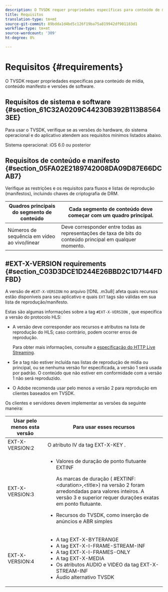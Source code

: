 ```yaml
---
description: O TVSDK requer propriedades específicas para conteúdo de mídia, conteúdo manifesto e versões de software.
title: Requisitos
translation-type: tm+mt
source-git-commit: 89bdda1d4bd5c126f19ba75a819942df901183d1
workflow-type: tm+mt
source-wordcount: '309'
ht-degree: 0%

---
```



# Requisitos {#requirements}

O TVSDK requer propriedades específicas para conteúdo de mídia, conteúdo manifesto e versões de software.

## Requisitos de sistema e software {#section_61C32A0209C44230B392B113B85643EE}

Para usar o TVSDK, verifique se as versões do hardware, do sistema operacional e do aplicativo atendem aos requisitos mínimos listados abaixo.

Sistema operacional: iOS 6.0 ou posterior

## Requisitos de conteúdo e manifesto {#section_05FA02E2189742008DA09D87E66DCAB7}

Verifique as restrições e os requisitos para fluxos e listas de reprodução (manifestos), incluindo chaves de criptografia de DRM.

| Quadros principais do segmento de conteúdo | Cada segmento de conteúdo deve começar com um quadro principal. |
|---|---|
| Números de sequência em vídeo ao vivo/linear | Deve corresponder entre todas as representações de taxa de bits do conteúdo principal em qualquer momento. |

## #EXT-X-VERSION requirements {#section_C03D3DCE1D244E26BBD2C1D7144FDFBD}

A versão de `#EXT-X-VERSION` no arquivo [!DNL .m3u8] afeta quais recursos estão disponíveis para seu aplicativo e quais `EXT` tags são válidas em sua lista de reprodução/manifesto.

Estas são algumas informações sobre a tag `#EXT-X-VERSION` , que especifica a versão do protocolo HLS:

* A versão deve corresponder aos recursos e atributos na lista de reprodução do HLS; caso contrário, podem ocorrer erros de reprodução.

   Para obter mais informações, consulte a [especificação do HTTP Live Streaming](https://datatracker.ietf.org/doc/draft-pantos-http-live-streaming/?include_text=1).
* Se a tag não estiver incluída nas listas de reprodução de mídia ou principal, ou se nenhuma versão for especificada, a versão 1 será usada por padrão. O conteúdo que não estiver em conformidade com a versão 1 não será reproduzido.
* O Adobe recomenda usar pelo menos a versão 2 para reprodução em clientes baseados em TVSDK.

Os clientes e servidores devem implementar as versões da seguinte maneira:

<table id="table_62EB98EDD9DE49EC84CB1C7D59BC40E6"> 
 <thead> 
  <tr> 
   <th colname="1" class="entry"> Usar pelo menos esta versão </th> 
   <th colname="2" class="entry"> Para usar esses recursos </th> 
  </tr> 
 </thead>
 <tbody> 
  <tr> 
   <td colname="1"> <span class="codeph"> EXT-X-VERSION:2  </span> </td> 
   <td colname="2"> O atributo IV da tag <span class="codeph"> EXT-X-KEY </span>. </td> 
  </tr> 
  <tr> 
   <td colname="1"> <span class="codeph"> EXT-X-VERSION:3  </span> </td> 
   <td colname="2"> 
    <ul id="ul_C9500D3F934848639C204BF248F139FF"> 
     <li id="li_535A7E3FABCB46FE872A7EA5DE2A1784">Valores de duração de ponto flutuante <span class="codeph"> EXTINF </span> <p>As marcas de duração ( <span class="codeph"> #EXTINF: </span>&lt;duration&gt;,&lt;title&gt;) na versão 2 foram arredondadas para valores inteiros. A versão 3 e superior requer durações exatas em ponto flutuante. </p> </li> 
     <li id="li_8DF5E91F1D5D4E19894595E1FE0A5EDE"> Recursos do TVSDK, como inserção de anúncios e ABR simples </li> 
    </ul> </td> 
  </tr> 
  <tr> 
   <td colname="1"> <p> <span class="codeph"> EXT-X-VERSION:4  </span> </p> </td> 
   <td colname="2"> <p> 
     <ul id="ul_99E24D013E3141308B5A57446A9B8033"> 
      <li id="li_F36E65ADD2CA451C82FF18DBD5667927">A tag <span class="codeph"> EXT-X-BYTERANGE </span> </li> 
      <li id="li_8C653168A7B84D11AC233E7548A8D2EF">A tag <span class="codeph"> EXT-X-I-FRAME-STREAM-INF </span> </li> 
      <li id="li_2922B34717CB4F6189068529CDBE6D10">A tag <span class="codeph"> EXT-X-I-FRAMES-ONLY </span> </li> 
      <li id="li_D015D78E217641D7867EB509E9F9EEE2">A tag <span class="codeph"> EXT-X-MEDIA </span> </li> 
      <li id="li_CA068EA381984F5497FE67617CA8BB34">Os atributos <span class="codeph"> AUDIO </span> e <span class="codeph"> VIDEO </span> da tag <span class="codeph"> EXT-X-STREAM-INF </span> </li> 
      <li id="li_EE78CC7D194A4EB2897F9AE8E4B081B8"> Áudio alternativo TVSDK </li> 
     </ul> </p> </td> 
  </tr> 
 </tbody> 
</table>
